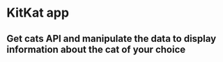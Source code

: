 # KitKat app

## Get cats API and manipulate the data to display information about the cat of your choice